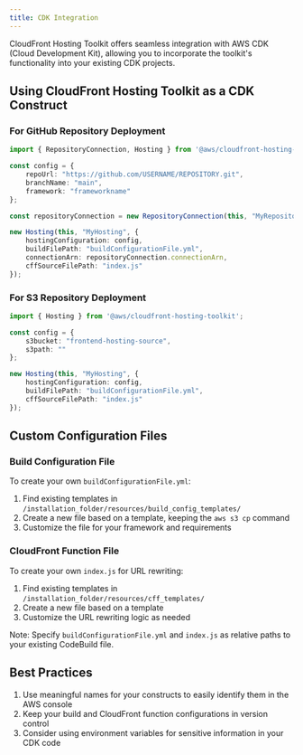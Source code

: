```yaml
---
title: CDK Integration
---
```


CloudFront Hosting Toolkit offers seamless integration with AWS CDK (Cloud Development Kit), allowing you to incorporate the toolkit's functionality into your existing CDK projects.

## Using CloudFront Hosting Toolkit as a CDK Construct

### For GitHub Repository Deployment

```typescript
import { RepositoryConnection, Hosting } from '@aws/cloudfront-hosting-toolkit';

const config = {
    repoUrl: "https://github.com/USERNAME/REPOSITORY.git",
    branchName: "main",
    framework: "frameworkname"
};

const repositoryConnection = new RepositoryConnection(this, "MyRepositoryConnection", config);

new Hosting(this, "MyHosting", {
    hostingConfiguration: config,
    buildFilePath: "buildConfigurationFile.yml",
    connectionArn: repositoryConnection.connectionArn,
    cffSourceFilePath: "index.js"
});
```

### For S3 Repository Deployment

```typescript
import { Hosting } from '@aws/cloudfront-hosting-toolkit';

const config = {
    s3bucket: "frontend-hosting-source",
    s3path: ""
};

new Hosting(this, "MyHosting", {
    hostingConfiguration: config,
    buildFilePath: "buildConfigurationFile.yml",
    cffSourceFilePath: "index.js"
});
```

## Custom Configuration Files

### Build Configuration File
To create your own `buildConfigurationFile.yml`:
1. Find existing templates in `/installation_folder/resources/build_config_templates/`
2. Create a new file based on a template, keeping the `aws s3 cp` command
3. Customize the file for your framework and requirements

### CloudFront Function File
To create your own `index.js` for URL rewriting:
1. Find existing templates in `/installation_folder/resources/cff_templates/`
2. Create a new file based on a template
3. Customize the URL rewriting logic as needed

Note: Specify `buildConfigurationFile.yml` and `index.js` as relative paths to your existing CodeBuild file.

## Best Practices
1. Use meaningful names for your constructs to easily identify them in the AWS console
2. Keep your build and CloudFront function configurations in version control
3. Consider using environment variables for sensitive information in your CDK code